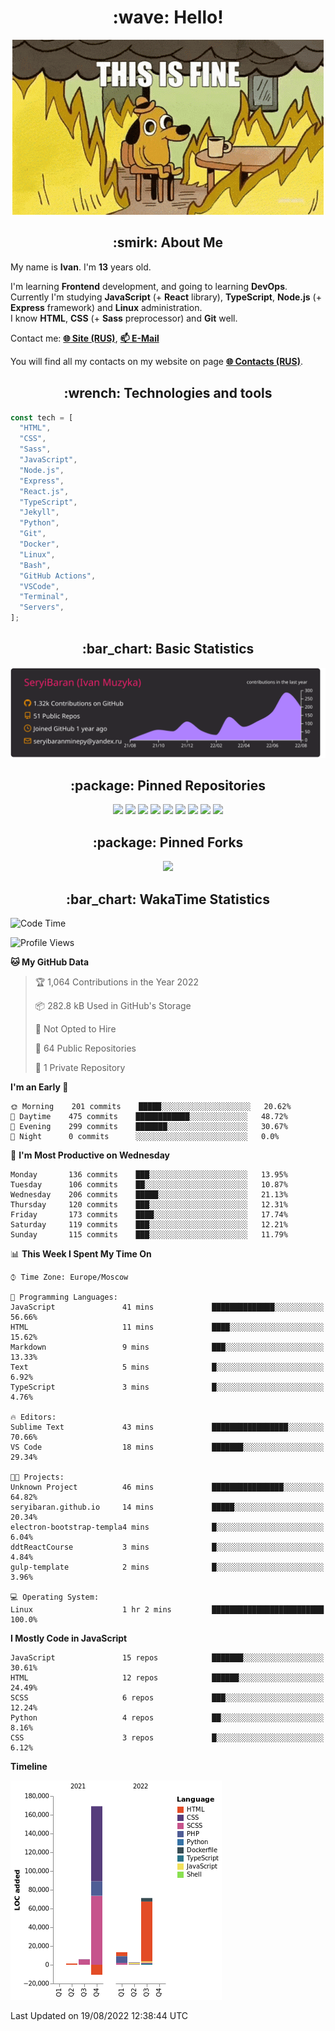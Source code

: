 <h1 align="center">:wave: Hello!</h1>

<p align="center"><img src="images/this-is-fine.gif" /></p>

<h2 align="center">:smirk: About Me</h2>

My name is **Ivan**. I'm **13** years old.

I'm learning **Frontend** development, and going to learning **DevOps**.  
Currently I'm studying **JavaScript** (+ **React** library), **TypeScript**, **Node.js** (+ **Express** framework) and **Linux** administration.  
I know **HTML**, **CSS** (+ **Sass** preprocessor) and **Git** well.

Contact me: [**:globe_with_meridians: Site (RUS)**](https://seryibaran.github.io), [**:mailbox: E-Mail**](mailto:seryibaranminepy@yandex.ru)

You will find all my contacts on my website on page [**:globe_with_meridians: Contacts (RUS)**](https://seryibaran.github.io/contacts).

<h2 align="center">:wrench: Technologies and tools</h2>

```js
const tech = [
  "HTML",
  "CSS",
  "Sass",
  "JavaScript",
  "Node.js",
  "Express",
  "React.js",
  "TypeScript",
  "Jekyll",
  "Python",
  "Git",
  "Docker",
  "Linux",
  "Bash",
  "GitHub Actions",
  "VSCode",
  "Terminal",
  "Servers",
];
```

<h2 align="center">:bar_chart: Basic Statistics</h2>

<div align="center">
  <img src="https://raw.githubusercontent.com/SeryiBaran/seryibaran/master/profile-summary-card-output/monokai/0-profile-details.svg" />
</div>

<h2 align="center">:package: Pinned Repositories</h2>

<div align="center">
  <a href="https://github.com/SeryiBaran/seryibaran.github.io"><img src="https://github-readme-stats.vercel.app/api/pin/?username=SeryiBaran&repo=seryibaran.github.io" /></a>
  <a href="https://github.com/SeryiBaran/useUseful.js"><img src="https://github-readme-stats.vercel.app/api/pin/?username=SeryiBaran&repo=useUseful.js" /></a>
  <a href="https://github.com/SeryiBaran/Standard.css"><img src="https://github-readme-stats.vercel.app/api/pin/?username=SeryiBaran&repo=Standard.css" /></a>
  <a href="https://github.com/SeryiBaran/dotfiles"><img src="https://github-readme-stats.vercel.app/api/pin/?username=SeryiBaran&repo=dotfiles" /></a>
  <a href="https://github.com/SeryiBaran/tools"><img src="https://github-readme-stats.vercel.app/api/pin/?username=SeryiBaran&repo=tools" /></a>
  <a href="https://github.com/SeryiBaran/ddtReactCourse"><img src="https://github-readme-stats.vercel.app/api/pin/?username=SeryiBaran&repo=ddtReactCourse" /></a>
  <a href="https://github.com/SeryiBaran/ivan-pylight-shot"><img src="https://github-readme-stats.vercel.app/api/pin/?username=SeryiBaran&repo=ivan-pylight-shot" /></a>
  <a href="https://github.com/SeryiBaran/mock-api"><img src="https://github-readme-stats.vercel.app/api/pin/?username=SeryiBaran&repo=mock-api" /></a>
  <a href="https://github.com/SeryiBaran/learn-web"><img src="https://github-readme-stats.vercel.app/api/pin/?username=SeryiBaran&repo=learn-web" /></a>
</div>

<h2 align="center">:package: Pinned Forks</h2>

<div align="center">
  <a href="https://github.com/Erghel/Answerius"><img src="https://github-readme-stats.vercel.app/api/pin/?username=Erghel&repo=Answerius" /></a>
</div>

<h2 align="center">:bar_chart: WakaTime Statistics</h2>

<!--START_SECTION:waka-->
![Code Time](http://img.shields.io/badge/Code%20Time-82%20hrs%2029%20mins-blue)

![Profile Views](http://img.shields.io/badge/Profile%20Views-5-blue)

**🐱 My GitHub Data** 

> 🏆 1,064 Contributions in the Year 2022
 > 
> 📦 282.8 kB Used in GitHub's Storage 
 > 
> 🚫 Not Opted to Hire
 > 
> 📜 64 Public Repositories 
 > 
> 🔑 1 Private Repository 
 > 
**I'm an Early 🐤** 

```text
🌞 Morning    201 commits    █████░░░░░░░░░░░░░░░░░░░░   20.62% 
🌆 Daytime    475 commits    ████████████░░░░░░░░░░░░░   48.72% 
🌃 Evening    299 commits    ███████░░░░░░░░░░░░░░░░░░   30.67% 
🌙 Night      0 commits      ░░░░░░░░░░░░░░░░░░░░░░░░░   0.0%

```
📅 **I'm Most Productive on Wednesday** 

```text
Monday       136 commits    ███░░░░░░░░░░░░░░░░░░░░░░   13.95% 
Tuesday      106 commits    ██░░░░░░░░░░░░░░░░░░░░░░░   10.87% 
Wednesday    206 commits    █████░░░░░░░░░░░░░░░░░░░░   21.13% 
Thursday     120 commits    ███░░░░░░░░░░░░░░░░░░░░░░   12.31% 
Friday       173 commits    ████░░░░░░░░░░░░░░░░░░░░░   17.74% 
Saturday     119 commits    ███░░░░░░░░░░░░░░░░░░░░░░   12.21% 
Sunday       115 commits    ███░░░░░░░░░░░░░░░░░░░░░░   11.79%

```


📊 **This Week I Spent My Time On** 

```text
⌚︎ Time Zone: Europe/Moscow

💬 Programming Languages: 
JavaScript               41 mins             ██████████████░░░░░░░░░░░   56.66% 
HTML                     11 mins             ████░░░░░░░░░░░░░░░░░░░░░   15.62% 
Markdown                 9 mins              ███░░░░░░░░░░░░░░░░░░░░░░   13.33% 
Text                     5 mins              █░░░░░░░░░░░░░░░░░░░░░░░░   6.92% 
TypeScript               3 mins              █░░░░░░░░░░░░░░░░░░░░░░░░   4.76%

🔥 Editors: 
Sublime Text             43 mins             █████████████████░░░░░░░░   70.66% 
VS Code                  18 mins             ███████░░░░░░░░░░░░░░░░░░   29.34%

🐱‍💻 Projects: 
Unknown Project          46 mins             ████████████████░░░░░░░░░   64.82% 
seryibaran.github.io     14 mins             █████░░░░░░░░░░░░░░░░░░░░   20.34% 
electron-bootstrap-templa4 mins              █░░░░░░░░░░░░░░░░░░░░░░░░   6.04% 
ddtReactCourse           3 mins              █░░░░░░░░░░░░░░░░░░░░░░░░   4.84% 
gulp-template            2 mins              █░░░░░░░░░░░░░░░░░░░░░░░░   3.96%

💻 Operating System: 
Linux                    1 hr 2 mins         █████████████████████████   100.0%

```

**I Mostly Code in JavaScript** 

```text
JavaScript               15 repos            ███████░░░░░░░░░░░░░░░░░░   30.61% 
HTML                     12 repos            ██████░░░░░░░░░░░░░░░░░░░   24.49% 
SCSS                     6 repos             ███░░░░░░░░░░░░░░░░░░░░░░   12.24% 
Python                   4 repos             ██░░░░░░░░░░░░░░░░░░░░░░░   8.16% 
CSS                      3 repos             █░░░░░░░░░░░░░░░░░░░░░░░░   6.12%

```


**Timeline**

![Chart not found](https://raw.githubusercontent.com/SeryiBaran/SeryiBaran/master/charts/bar_graph.png) 


 Last Updated on 19/08/2022 12:38:44 UTC
<!--END_SECTION:waka-->
